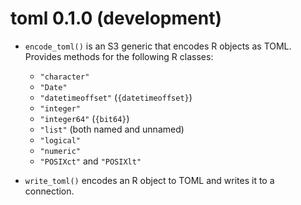 toml 0.1.0 (development)
========================

* `encode_toml()` is an S3 generic that encodes R objects as TOML.
  Provides methods for the following R classes:

  + `"character"`
  + `"Date"`
  + `"datetimeoffset"` (`{datetimeoffset}`)
  + `"integer"`
  + `"integer64"` (`{bit64}`)
  + `"list"` (both named and unnamed)
  + `"logical"`
  + `"numeric"`
  + `"POSIXct"` and `"POSIXlt"`

* `write_toml()` encodes an R object to TOML and writes it to a connection.
